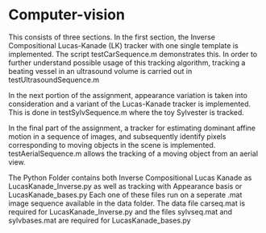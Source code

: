 # Computer-vision

This consists of three sections. In the first section, the Inverse Compositional Lucas-Kanade (LK) tracker with one single template is implemented. The script testCarSequence.m demonstrates this. In order to further understand possible usage of this tracking algorithm, tracking a beating vessel in an ultrasound volume is carried out in testUltrasoundSequence.m

In the next portion of the assignment, appearance variation is taken into consideration and a variant of the Lucas-Kanade tracker is implemented. This is done in testSylvSequence.m where the toy Sylvester is tracked. 

In the final part of the assignment, a tracker for estimating dominant affine motion in a sequence of images, and subsequently identify pixels corresponding to moving objects in the scene is implemented. testAerialSequence.m allows the tracking of a moving object from an aerial view. 


The Python Folder contains both Inverse Compositional Lucas Kanade as LucasKanade_Inverse.py as well as tracking with Appearance basis or LucasKanade_bases.py
Each one of these files run on a seperate .mat image sequence available in the data folder. The data file carseq.mat is required for LucasKanade_Inverse.py and the files sylvseq.mat and sylvbases.mat are required for LucasKanade_bases.py
